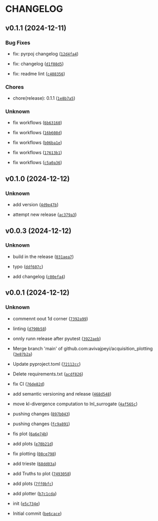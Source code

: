 # CHANGELOG


## v0.1.1 (2024-12-11)

### Bug Fixes

* fix: pyrpoj changelog ([`12d4fa4`](https://github.com/COMPAS-Surrogate/acquisition_plotting/commit/12d4fa4de09b7d0b1066d07ced5b1a25c4bf45cd))

* fix: changelog ([`d1f08d5`](https://github.com/COMPAS-Surrogate/acquisition_plotting/commit/d1f08d5d3aef71e0ae1b1eedd0d40171c977a17c))

* fix: readme lint ([`c408356`](https://github.com/COMPAS-Surrogate/acquisition_plotting/commit/c40835643bc08b2888f966c4415e9e066c2b8046))

### Chores

* chore(release): 0.1.1 ([`1e8b7a5`](https://github.com/COMPAS-Surrogate/acquisition_plotting/commit/1e8b7a523113be2974e32958f77f6cf8c804c2ea))

### Unknown

* fix workflows ([`6b63160`](https://github.com/COMPAS-Surrogate/acquisition_plotting/commit/6b631609ac635c3eed0478fe722d66bf11e70f63))

* fix workflows ([`16b608d`](https://github.com/COMPAS-Surrogate/acquisition_plotting/commit/16b608d4dd88b939369b5e9f96bb9b589f92c8e1))

* fix workflows ([`b06ba1e`](https://github.com/COMPAS-Surrogate/acquisition_plotting/commit/b06ba1e5e95a98180b229a9658c2736e4d273933))

* fix workflows ([`17613b1`](https://github.com/COMPAS-Surrogate/acquisition_plotting/commit/17613b154822c87029274f340a85e73bbb258dcb))

* fix workflows ([`c5a0a36`](https://github.com/COMPAS-Surrogate/acquisition_plotting/commit/c5a0a362ea4afe159904f10bc3d937f4e7ad30f8))


## v0.1.0 (2024-12-12)

### Unknown

* add version ([`4d9e47b`](https://github.com/COMPAS-Surrogate/acquisition_plotting/commit/4d9e47b419eaa330b85a39f806fe33fc8f0c58e6))

* attempt new release ([`ac379a3`](https://github.com/COMPAS-Surrogate/acquisition_plotting/commit/ac379a3ecede2b836d59eccb4c9743fe80cea624))


## v0.0.3 (2024-12-12)

### Unknown

* build in the release ([`031aea7`](https://github.com/COMPAS-Surrogate/acquisition_plotting/commit/031aea71140f52178b99a8112a7d2e3534b86cca))

* typo ([`ddf607c`](https://github.com/COMPAS-Surrogate/acquisition_plotting/commit/ddf607c0abfde0a5133baa374bee3d4c296b7a46))

* add changelog ([`c00efa4`](https://github.com/COMPAS-Surrogate/acquisition_plotting/commit/c00efa4ac52bcbee978363e94b58e8e2344b43ab))


## v0.0.1 (2024-12-12)

### Unknown

* commennt oout 1d corner ([`7392a99`](https://github.com/COMPAS-Surrogate/acquisition_plotting/commit/7392a995ca8907c926d200cb195d743697f9a04e))

* linting ([`d790b58`](https://github.com/COMPAS-Surrogate/acquisition_plotting/commit/d790b5810df0dea4ac58af94c4fef1f71ddafca5))

* onnly runn release after pyutest ([`3922aeb`](https://github.com/COMPAS-Surrogate/acquisition_plotting/commit/3922aeb20866abd4c23a35aaf74928df60ec0bea))

* Merge branch 'main' of github.com:avivajpeyi/acquisition_plotting ([`3e87b2a`](https://github.com/COMPAS-Surrogate/acquisition_plotting/commit/3e87b2a9e4d43a31c26994c55b36f176534f918c))

* Update pyproject.toml ([`72112cc`](https://github.com/COMPAS-Surrogate/acquisition_plotting/commit/72112cc093fe49e9e07172b574d130464373d8e1))

* Delete requirements.txt ([`acdf826`](https://github.com/COMPAS-Surrogate/acquisition_plotting/commit/acdf826ea266c07f71f9e77c49fea1ec9e2443d2))

* fix CI ([`76de82d`](https://github.com/COMPAS-Surrogate/acquisition_plotting/commit/76de82dc2d00be3313daca697cebc805e95a022d))

* add semantic versioning and release ([`468d548`](https://github.com/COMPAS-Surrogate/acquisition_plotting/commit/468d548b6abf78e99865ce60042167550534d7d1))

* move kl-divergence computation to lnl_surrogate ([`4af565c`](https://github.com/COMPAS-Surrogate/acquisition_plotting/commit/4af565c2c74e2cc661cc7852246585832a7912dc))

* pushing changes ([`897b043`](https://github.com/COMPAS-Surrogate/acquisition_plotting/commit/897b043f36b0caf752d44b443a728d36c87840c6))

* pushing changes ([`fc9a891`](https://github.com/COMPAS-Surrogate/acquisition_plotting/commit/fc9a8916df452d2550f5af178e7177196240cb1b))

* fis plot ([`6a6e74b`](https://github.com/COMPAS-Surrogate/acquisition_plotting/commit/6a6e74b5368370505a1fbc1ea2761f0d0461a1f6))

* add plots ([`e70b21d`](https://github.com/COMPAS-Surrogate/acquisition_plotting/commit/e70b21d6cc4a83835f6d774f8749b2af96e3cef2))

* fix plotting ([`08ce798`](https://github.com/COMPAS-Surrogate/acquisition_plotting/commit/08ce798079b2ffee0723d5df46e3c5379e195d01))

* add trieste ([`68dd03a`](https://github.com/COMPAS-Surrogate/acquisition_plotting/commit/68dd03a7f231ef71a6fa83d2037d4e142058b209))

* add Truths to plot ([`7493058`](https://github.com/COMPAS-Surrogate/acquisition_plotting/commit/7493058d7f4bbe8e1ad49368e66a800608941935))

* add plots ([`7ff0bfc`](https://github.com/COMPAS-Surrogate/acquisition_plotting/commit/7ff0bfc8a2322ea04b2b1bd520ad4048b9a8350c))

* add plotter ([`b7c1cda`](https://github.com/COMPAS-Surrogate/acquisition_plotting/commit/b7c1cda53ad10191e073db5b0eed75641c03b5d9))

* init ([`e5c734e`](https://github.com/COMPAS-Surrogate/acquisition_plotting/commit/e5c734ec497ff0b31314a4aba454502b9574f6fa))

* Initial commit ([`be6cace`](https://github.com/COMPAS-Surrogate/acquisition_plotting/commit/be6cace5c524756dcc024bb27f84572170115dfc))
